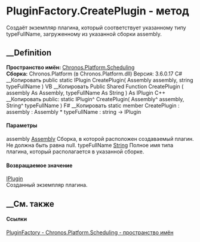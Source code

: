 # PluginFactory.CreatePlugin - метод
Создаёт экземпляр плагина, который соответствует указанному типу typeFullName,
загруженному из указанной сборки assembly.
## __Definition
 **Пространство имён:**
[Chronos.Platform.Scheduling](N_Chronos_Platform_Scheduling.htm)  
 **Сборка:** Chronos.Platform (в Chronos.Platform.dll) Версия: 3.6.0.17
C# __Копировать
     public static IPlugin CreatePlugin(
    	Assembly assembly,
    	string typeFullName
    )
VB __Копировать
     Public Shared Function CreatePlugin ( 
    	assembly As Assembly,
    	typeFullName As String
    ) As IPlugin
C++ __Копировать
     public:
    static IPlugin^ CreatePlugin(
    	Assembly^ assembly, 
    	String^ typeFullName
    )
F# __Копировать
     static member CreatePlugin : 
            assembly : Assembly * 
            typeFullName : string -> IPlugin 
#### Параметры
assembly
[Assembly](https://learn.microsoft.com/dotnet/api/system.reflection.assembly)
     Сборка, в которой расположен создаваемый плагин. Не должна быть равна null. 
typeFullName [String](https://learn.microsoft.com/dotnet/api/system.string)
    Полное имя типа плагина, который располагается в указанной сборке.
#### Возвращаемое значение
[IPlugin](T_Chronos_Contracts_IPlugin.htm)  
Созданный экземпляр плагина.
##  __См. также
#### Ссылки
[PluginFactory - ](T_Chronos_Platform_Scheduling_PluginFactory.htm)
[Chronos.Platform.Scheduling - пространство
имён](N_Chronos_Platform_Scheduling.htm)
